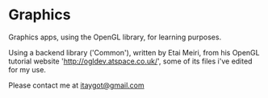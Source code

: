 # Graphics

Graphics apps, using the OpenGL library, for learning purposes.

Using a backend library ('Common'), written by Etai Meiri, from his OpenGL tutorial website 'http://ogldev.atspace.co.uk/',
some of its files i've edited for my use.

Please contact me at itaygot@gmail.com
